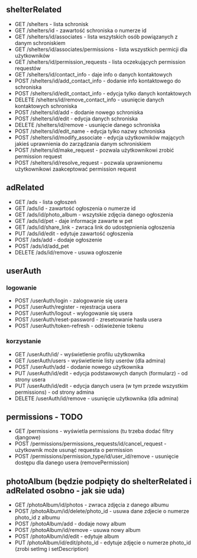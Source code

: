 ## shelterRelated
- GET /shelters - lista schronisk
- GET /shelters/id - zawartość schroniska o numerze id
- GET /shelters/id/associates - lista wszytskich osób powiązanych z danym schroniskiem
- GET /shelters/id/associates/permissions - lista wszystkich permicji dla użytkowników
- GET /shelters/id/permission_requests - lista oczekujących permission requestów
- GET /shelters/id/contact_info - daje info o danych kontaktowych
- POST /shelters/id/add_contact_info - dodanie info kontaktowego do schroniska
- POST /shelters/id/edit_contact_info - edycja tylko danych kontaktowych
- DELETE /shelters/id/remove_contact_info - usunięcie danych kontaktowych schroniska
- POST /shelters/id/add - dodanie nowego schroniska
- POST /shelters/id/edit - edycja danych schroniska
- DELETE /shelters/id/remove - usunięcie danego schroniska
- POST /shelters/id/edit_name - edycja tylko nazwy schroniska
- POST /shelters/id/modify_associate - edycja użytkowników mających jakieś uprawnienia do zarządzania danym schroniskiem
- POST /shelters/id/make_request - pozwala użytkownikowi zrobić permission request
- POST /shelters/id/resolve_request - pozwala uprawnionemu użytkownikowi zaakceptować permission request

## adRelated
- GET /ads - lista ogłoszeń
- GET /ads/id - zawartość ogłoszenia o numerze id
- GET /ads/id/photo_album - wszytskie zdjęcia danego ogłoszenia
- GET /ads/id/pet - daje informacje zawarte w pet
- GET /ads/id/share_link - zwraca link do udostępnienia ogłoszenia
- PUT /ads/id/edit - edytuje zawartość ogłoszenia
- POST /ads/add - dodaje ogłoszenie
- POST /ads/id/add_pet
- DELETE /ads/id/remove - usuwa ogłoszenie

## userAuth
### logowanie
- POST /userAuth/login - zalogowanie się usera
- POST /userAuth/register - rejestracja usera
- POST /userAuth/logout - wylogowanie się usera
- POST /userAuth/reset-password - zresetowanie hasła usera
- POST /userAuth/token-refresh - odświeżenie tokenu
### korzystanie
- GET /userAuth/id/ - wyświetlenie profilu użytkownika
- GET /userAuth/users - wyświetlenie listy userów (dla admina)
- POST /userAuth/add - dodanie nowego użytkownika
- PUT /userAuth/id/edit - edycja podstawowych danych (formularz) - od strony usera
- PUT /userAuth/id/edit - edycja danych usera (w tym przede wszystkim permissions) - od strony admina
- DELETE /userAuth/id/remove - usunięcie użytkownika (dla admina)

## permissions - TODO
- GET /permissions - wyświetla permissions (tu trzeba dodać filtry djangowe)
- POST /permissions/permissions_requests/id/cancel_request - użytkownik może usunąć requesta o permission
- POST /permissions/permission_type/id/user_id/remove - usunięcie dostępu dla danego usera (removePermission)

## photoAlbum (będzie podpięty do shelterRelated i adRelated osobno - jak sie uda)
- GET /photoAlbum/id/photos - zwraca zdjęcia z danego albumu
- POST /photoAlbum/id/delete/photo_id - usuwa dane zdjecie o numerze photo_id z albumu
- POST /photoAlbum/add - dodaje nowy album
- POST /photoAlbum/id/remove - usuwa nowy album
- POST /photoAlbum/id/edit - edytuje album
- PUT /photoAlbum/id/edit/photo_id - edytuje zdjęcie o numerze photo_id (zrobi setImg i setDescription)












